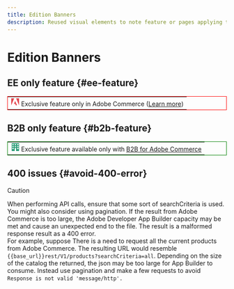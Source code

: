 ```yaml
---
title: Edition Banners
description: Reused visual elements to note feature or pages applying to a specific edition
---
```

# Edition Banners

## EE only feature {#ee-feature}

<table style="border:1px solid red">
<tr><td><img alt="Adobe Commerce feature" src="../assets/adobe-logo.svg" width="20" height="20" /> Exclusive feature only in Adobe Commerce (<a href="https://experienceleague.adobe.com/docs/commerce-admin/user-guides/home.html#product-editions">Learn more</a>)</td></tr>
</table>

## B2B only feature {#b2b-feature}

<table style="border:1px solid green">
<tr><td><img alt="Adobe Commerce feature" src="../assets/b2b.svg" width="20" height="20" /> Exclusive feature available only with <a href="https://experienceleague.adobe.com/docs/commerce-admin/user-guides/home.html#product-editions">B2B for Adobe Commerce</a></td></tr>
</table>

## 400 issues {#avoid-400-error}

>[!CAUTION]
>
>When performing API calls, ensure that some sort of searchCriteria is used. You might also consider using pagination. If the result from Adobe Commerce is too large, the Adobe Developer App Builder capacity may be met and cause an unexpected end to the file. The result is a malformed response result as a 400 error.  
> For example, suppose There is a need to request all the current products from Adobe Commerce. The resulting URL would resemble `{{base_url}}rest/V1/products?searchCriteria=all`. Depending on the size of the catalog the returned, the json may be too large for App Builder to consume. Instead use pagination and make a few requests to avoid `Response is not valid 'message/http'.`
